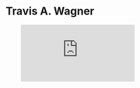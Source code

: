 # Travis A. Wagner

<figure><embed src="https://wakatime.com/share/@trvswgnr/53a06212-3df3-42a4-8e80-85a20a70ad2a.svg"></embed></figure>
